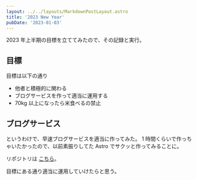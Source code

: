 ```yaml
---
layout: ../../layouts/MarkdownPostLayout.astro
title: '2023 New Year'
pubDate: '2023-01-03'
---
```


2023 年上半期の目標を立ててみたので、その記録と実行。

## 目標

目標は以下の通り

- 他者と積極的に関わる
- ブログサービスを作って適当に運用する
- 70kg 以上になったら米食べるの禁止

## ブログサービス

というわけで、早速ブログサービスを適当に作ってみた。
1 時間くらいで作っちゃいたかったので、以前素振りしてた Astro でサクッと作ってみることに。

リポジトリは [こちら](https://github.com/t0yohei/blog-no-name)。

目標にある通り適当に運用していけたらと思う。
